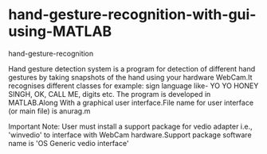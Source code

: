 # hand-gesture-recognition-with-gui-using-MATLAB
hand-gesture-recognition

Hand gesture detection system is a program for detection of different hand gestures by taking snapshots of the hand using your hardware WebCam.It recognises different classes for example: sign language like- YO YO HONEY SINGH, OK, CALL ME, digits etc.
The program is developed in MATLAB.Along With a graphical user interface.File name for user interface (or main file) is anurag.m

Important Note: User must install a support package for vedio adapter i.e., 'winvedio' to interface with WebCam hardware.Support package software name is 'OS Generic vedio interface'
